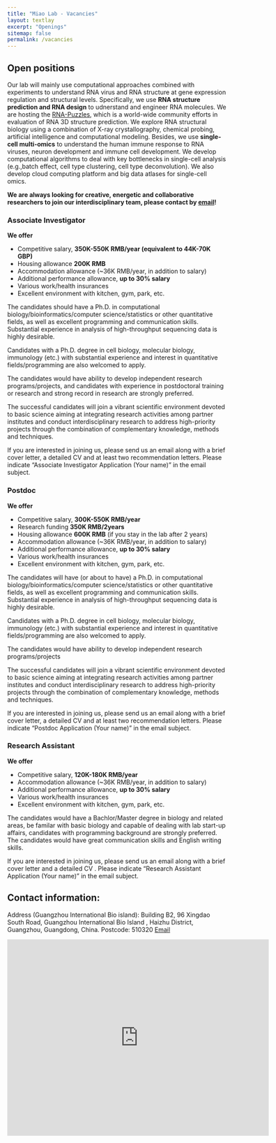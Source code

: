 ```yaml
---
title: "Miao Lab - Vacancies"
layout: textlay
excerpt: "Openings"
sitemap: false
permalink: /vacancies
---
```


## Open positions

Our lab will mainly use computational approaches combined with experiments to understand RNA virus and RNA structure at gene expression regulation and structural levels. Specifically, we use **RNA structure prediction and RNA design** to udnerstand and engineer RNA molecules. We are hosting the [RNA-Puzzles](http://www.rnapuzzles.org), which is a world-wide community efforts in evaluation of RNA 3D structure prediction. We explore RNA structural biology using a combination of X-ray crystallography, chemical probing, artificial intelligence and computational modeling. Besides, we use **single-cell multi-omics** to understand the human immune response to RNA viruses, neuron development and immune cell development. We develop computational algorithms to deal with key bottlenecks in single-cell analysis (e.g.,batch effect, cell type clustering, cell type deconvolution). We also develop cloud computing platform and big data atlases for single-cell omics.

**We are always looking for creative, energetic and collaborative researchers to join our interdisciplinary team, please contact by [email](mailto:miao_zhichao@gzlab.ac.cn)!**

### Associate Investigator

**We offer**
* Competitive salary, **350K-550K RMB/year (equivalent to 44K-70K GBP)**
* Housing allowance **200K RMB**
* Accommodation allowance (~36K RMB/year, in addition to salary)
* Additional performance allowance, **up to 30% salary**
* Various work/health insurances
* Excellent environment with kitchen, gym, park, etc. 

The candidates should have a Ph.D. in computational biology/bioinformatics/computer science/statistics or other quantitative fields, as well as excellent programming and communication skills. Substantial experience in analysis of high-throughput sequencing data is highly desirable.

Candidates with a Ph.D. degree in cell biology, molecular biology, immunology (etc.) with substantial experience and interest in quantitative fields/programming are also welcomed to apply.

The candidates would have ability to develop independent research programs/projects, and candidates with experience in postdoctoral training or research and strong record in research are strongly preferred.

The successful candidates will join a vibrant scientific environment devoted to basic science aiming at integrating research activities among partner institutes and conduct interdisciplinary research to address high-priority projects through the combination of complementary knowledge, methods and techniques.

If you are interested in joining us, please send us an email along with a brief cover letter, a detailed CV and at least two recommendation letters. Please indicate “Associate Investigator Application (Your name)” in the email subject.

### Postdoc

**We offer**
* Competitive salary, **300K-550K RMB/year**
* Research funding **350K RMB/2years**
* Housing allowance **600K RMB** (if you stay in the lab after 2 years)
* Accommodation allowance (~36K RMB/year, in addition to salary)
* Additional performance allowance, **up to 30% salary**
* Various work/health insurances
* Excellent environment with kitchen, gym, park, etc. 

The candidates will have (or about to have) a Ph.D. in computational biology/bioinformatics/computer science/statistics or other quantitative fields, as well as excellent programming and communication skills. Substantial experience in analysis of high-throughput sequencing data is highly desirable.

Candidates with a Ph.D. degree in cell biology, molecular biology, immunology (etc.) with substantial experience and interest in quantitative fields/programming are also welcomed to apply.

The candidates would have ability to develop independent research programs/projects

The successful candidates will join a vibrant scientific environment devoted to basic science aiming at integrating research activities among partner institutes and conduct interdisciplinary research to address high-priority projects through the combination of complementary knowledge, methods and techniques.

If you are interested in joining us, please send us an email along with a brief cover letter, a detailed CV and at least two recommendation letters. Please indicate “Postdoc Application (Your name)” in the email subject.

### Research Assistant

**We offer**
* Competitive salary, **120K-180K RMB/year**
* Accommodation allowance (~36K RMB/year, in addition to salary)
* Additional performance allowance, **up to 30% salary**
* Various work/health insurances
* Excellent environment with kitchen, gym, park, etc.

The candidates would have a Bachlor/Master degree in biology and related areas, be familar with basic biology and capable of dealing with lab start-up affairs, candidates with programming background are strongly preferred.
The candidates would have great communication skills and English writing skills.

If you are interested in joining us, please send us an email along with a brief cover letter and a detailed CV . Please indicate “Research Assistant Application (Your name)” in the email subject.

## Contact information:
Address (Guangzhou International Bio island): Building B2, 96 Xingdao South Road, Guangzhou International Bio Island , Haizhu District, Guangzhou, Guangdong, China.
Postcode: 510320
[Email](mailto:miao_zhichao@gzlab.ac.cn)

<iframe src="https://www.google.com/maps/embed?pb=!1m14!1m8!1m3!1d3670.9607940189653!2d113.3728525!3d23.0618989!3m2!1i1024!2i768!4f13.1!3m3!1m2!1s0x0%3A0xbfef76e0d9d7b9!2z5bm_5bee55Sf54mp5bKb5Zu96ZmF5YWs5a-T!5e0!3m2!1sen!2shk!4v1651501560610!5m2!1sen!2shk" width="600" height="450" style="border:0;" allowfullscreen="" loading="lazy" referrerpolicy="no-referrer-when-downgrade"></iframe>



